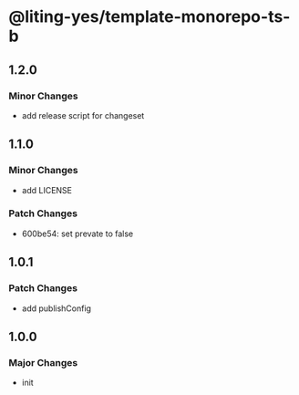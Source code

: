 # @liting-yes/template-monorepo-ts-b

## 1.2.0

### Minor Changes

- add release script for changeset

## 1.1.0

### Minor Changes

- add LICENSE

### Patch Changes

- 600be54: set prevate to false

## 1.0.1

### Patch Changes

- add publishConfig

## 1.0.0

### Major Changes

- init
